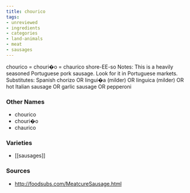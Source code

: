 ```yaml
---
title: chourico
tags:
- unreviewed
- ingredients
- categories
- land-animals
- meat
- sausages
---
```

chourico = chouri�o = chaurico shore-EE-so Notes: This is a heavily seasoned Portuguese pork sausage. Look for it in Portuguese markets. Substitutes: Spanish chorizo OR lingui�a (milder) OR linguica (milder) OR hot Italian sausage OR garlic sausage OR pepperoni

### Other Names

* chourico
* chouri�o
* chaurico

### Varieties

* [[sausages]]

### Sources
* http://foodsubs.com/MeatcureSausage.html
